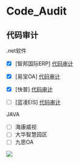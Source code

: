 # Code_Audit

## 代码审计

.net软件

- [x] [智邦国际ERP] [代码审计](Code_Audit/zhibangguoji.md)

- [x] [易宝OA] [代码审计](Code_Audit/yibao.md)

- [x] [快普] [代码审计](Code_Audit/kuaipu.md)

- [ ] [蓝凌EIS] [代码审计](Code_Audit)

  

JAVA

- [ ] 海康威视
- [ ] 大华智慧园区
- [ ] 九思OA

![](https://img.xwyue.com/i/2024/03/29/660619bd229f5.png)
